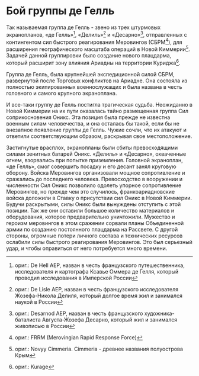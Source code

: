 # Бой группы де Гелль

Так называемая группа де Гелль - звено из трех штурмовых экранопланов, «де Гелль»[^1], «Делиль»[^2] и «Десарно»[^3], отправленных с контингентом сил быстрого реагирования Меровингов \(СБРМ[^4]\), для расширения географического масштаба операций в Новой Киммерии[^5]. Задачей данной группировки было создание нового плацдарма, который расширит зону влияния Ариадны на территории Куриджа[^6].

Группа де Гелль, была крупнейшей экспедиционной силой СБРМ, развернутой после Торговых конфликтов на Ариадне. Она состояла из полностью экипированных военнослужащих и была названа в честь головного и самого крупного экраноплана.

И все-таки группу де Гелль постигла трагическая судьба. Неожиданно в Новой Киммерии на их пути оказалась тайно размещенная группа Сил соприкосновения Оникс. Эта позиция была прежде не известна военным силам человечества, и она осталась бы такой, если бы не внезапное появление группы де Гелль. Чужие сочли, что их атакуют и ответили соответствующим образом, раскрывая свое местоположение.

Застигнутые врасплох, экранопланы были сбиты превосходящими силами зенитных батарей Оникс. «Делиль» и «Десарно», охваченные огнем, взорвались при попытке приземления. Головной экраноплан, «де Гелль», смог совершить посадку и его десант занял круговую оборону. Войска Меровингов организовали мощное сопротивление и сражались до последнего человека. Превосходство в вооружении и численности Сил Оникс позволило одолеть упорное сопротивление Меровингов, но прежде чем это случилось, франкоариадновские войска доложили в Ставку о присутствии сил Оникс в Новой Киммерии. Будучи раскрытыми, силы Оникс были вынуждены отступить с этой позиции. Так же они оставили большое количество материалов и оборудования, которое предварительно уничтожили. Мужество и героизм меровингов в этом сражении сорвали планы Объединенной армии по созданию постоянного плацдарма на Рассвете. С другой стороны, огромные потери личного состава и технических ресурсов ослабили силы быстрого реагирования Меровингов. Это был серьезный удар, и чтобы оправиться от него потребуется много времени.

[^1]: ориг.: De Hell AEP, назван в честь французского путешественника, исследователя и картографа Ксавье Оммера де Гелля, который проводил исследования в Имперской России

[^2]: ориг.: De Lisle AEP, назван в честь французского исследователя Жозефа-Никола Делиля, который долгое время жил и занимался наукой в России

[^3]: ориг.: Desarnod AEP, назван в честь французского художника-баталиста Августа-Жозефа Десарно, который жил и занимался живописью в России

[^4]: ориг.: FRRM \(Merovingian Rapid Response Force\)

[^5]: ориг.: Novyy Cimmeria. Cimmeria - древнее названия полуострова Крым

[^6]: ориг.: Kurage

